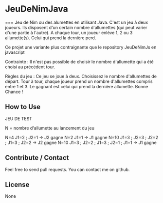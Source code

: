 # JeuDeNimJava
===
Jeu de Nim ou des alumettes en utilisant Java.
C'est un jeu à deux joueurs. Ils disposent d'un certain nombre d'allumettes (qui peut varier d'une partie à l'autre). A chaque tour, un joueur enlève 1, 2 ou 3 allumette(s). Celui qui prend la dernière perd. 

Ce projet une variante plus contraignante que le repository JeuDeNimJs en javascript

Contrainte : 
Il n'est pas possible de choisir le nombre d'allumette qui a été choisi au précédent tour.

Règles du jeu :
Ce jeu se joue à deux. Choisissez le nombre d'allumettes de départ. Tour à tour, chaque joueur prend un nombre d'allumettes compris entre 1 et 3.  Le gagnant est celui qui prend la dernière allumette. 
Bonne Chance !

How to Use
---
JEU DE TEST

N = nombre d'allumette au lancement du jeu

N=4 J1=2 ; J2=1 -> J2 gagne
N=2 J1=1 -> J1 gagne
N=10 J1=3 ; J2=3 ; J2=2 ; J1=3 ; J2=2 -> J2 gagne
N=10 J1=3 ; J2=2 ; J1=3 ; J2=1 ; J1=1 -> J1 gagne 


Contribute / Contact
---

Feel free to send pull requests.
You can contact me on github.

License
---

None
